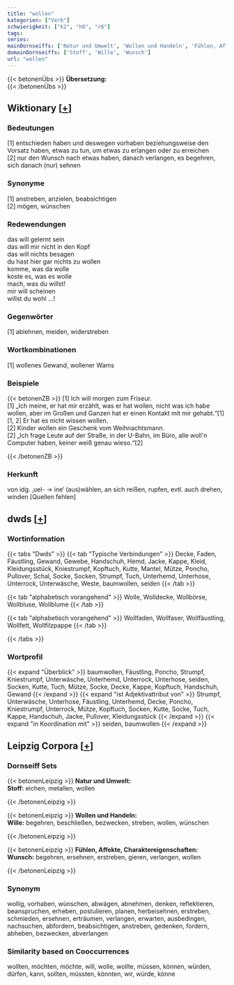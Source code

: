 ```yaml
---
title: "wollen"
kategorien: ["Verb"]
schwierigkeit: ["k2", "h6", "r6"]
tags:
series:
mainDornseiffs: ['Natur und Umwelt', 'Wollen und Handeln', 'Fühlen, Affekte, Charaktereigenschaften']
domainDornseiffs: ['Stoff', 'Wille', 'Wunsch']
url: "wollen"
---
```


{{< betonenÜbs >}}
**Übersetzung:**  
{{< /betonenÜbs >}}

## Wiktionary [[+](https://de.wiktionary.org/wiki/wollen)]

### Bedeutungen
[1] entschieden haben und deswegen vorhaben beziehungsweise den Vorsatz haben, etwas zu tun, um etwas zu erlangen oder zu erreichen  
[2] nur den Wunsch nach etwas haben, danach verlangen, es begehren, sich danach (nur) sehnen  

### Synonyme
[1] anstreben, anzielen, beabsichtigen  
[2] mögen, wünschen  

### Redewendungen
das will gelernt sein  
das will mir nicht in den Kopf  
das will nichts besagen  
du hast hier gar nichts zu wollen  
komme, was da wolle  
koste es, was es wolle  
mach, was du willst!  
mir will scheinen  
willst du wohl …!  

### Gegenwörter
[1] ablehnen, meiden, widerstreben  

### Wortkombinationen
[1] wollenes Gewand, wollener Wams  

### Beispiele
{{< betonenZB >}}
[1] Ich will morgen zum Friseur.  
[1] „Ich meine, er hat mir erzählt, was er hat wollen, nicht was ich habe wollen, aber im Großen und Ganzen hat er einen Kontakt mit mir gehabt.“[1]  
[1, 2] Er hat es nicht wissen wollen.  
[2] Kinder wollen ein Geschenk vom Weihnachtsmann.  
[2] „Ich frage Leute auf der Straße, in der U-Bahn, im Büro, alle woll'n Computer haben, keiner weiß genau wieso.“[2]  

{{< /betonenZB >}}
### Herkunft
von idg. ‚uel- → ine‘ (aus)wählen, an sich reißen, rupfen, evtl. auch drehen, winden [Quellen fehlen]  



## dwds [[+](https://www.dwds.de/wb/wollen)]

### Wortinformation
{{< tabs "Dwds" >}}
{{< tab "Typische Verbindungen" >}}
Decke, Faden, Fäustling, Gewand, Gewebe, Handschuh, Hemd, Jacke, Kappe, Kleid, Kleidungsstück, Kniestrumpf, Kopftuch, Kutte, Mantel, Mütze, Poncho, Pullover, Schal, Socke, Socken, Strumpf, Tuch, Unterhemd, Unterhose, Unterrock, Unterwäsche, Weste, baumwollen, seiden
{{< /tab >}}

{{< tab "alphabetisch vorangehend" >}}
Wolle, Wolldecke, Wollbörse, Wollbluse, Wollblume
{{< /tab >}}

{{< tab "alphabetisch vorangehend" >}}
Wollfaden, Wollfaser, Wollfäustling, Wollfett, Wollfilzpappe
{{< /tab >}}

{{< /tabs >}}

### Wortprofil
{{< expand "Überblick" >}} baumwollen, Fäustling, Poncho, Strumpf, Kniestrumpf, Unterwäsche, Unterhemd, Unterrock, Unterhose, seiden, Socken, Kutte, Tuch, Mütze, Socke, Decke, Kappe, Kopftuch, Handschuh, Gewand {{< /expand >}}
{{< expand "ist Adjektivattribut von" >}} Strumpf, Unterwäsche, Unterhose, Fäustling, Unterhemd, Decke, Poncho, Kniestrumpf, Unterrock, Mütze, Kopftuch, Socken, Kutte, Socke, Tuch, Kappe, Handschuh, Jacke, Pullover, Kleidungsstück {{< /expand >}}
{{< expand "in Koordination mit" >}} seiden, baumwollen {{< /expand >}}

## Leipzig Corpora [[+](https://corpora.uni-leipzig.de/en/res?word=wollen&corpusId=deu_newscrawl-public_2018)]

### Dornseiff Sets
{{< betonenLeipzig >}}
**Natur und Umwelt:**  
**Stoff:** eichen, metallen, wollen  

{{< /betonenLeipzig >}}


{{< betonenLeipzig >}}
**Wollen und Handeln:**  
**Wille:** begehren, beschließen, bezwecken, streben, wollen, wünschen  

{{< /betonenLeipzig >}}


{{< betonenLeipzig >}}
**Fühlen, Affekte, Charaktereigenschaften:**  
**Wunsch:** begehren, ersehnen, erstreben, gieren, verlangen, wollen  

{{< /betonenLeipzig >}}

### Synonym
wollig, vorhaben, wünschen, abwägen, abnehmen, denken, reflektieren, beanspruchen, erheben, postulieren, planen, herbeisehnen, erstreben, schmieden, ersehnen, erträumen, verlangen, erwarten, ausbedingen, nachsuchen, abfordern, beabsichtigen, anstreben, gedenken, fordern, abheben, bezwecken, abverlangen


### Similarity based on Cooccurrences
wollten, möchten, möchte, will, wolle, wollte, müssen, können, würden, dürfen, kann, sollten, müssten, könnten, wir, würde, könne

